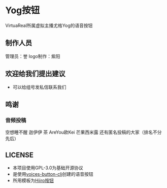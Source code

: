 # Yog按钮
VirtuaReal所属虚拟主播尤格Yog的语音按钮

## 制作人员

管理员：誉
logo制作：紫阳

## 欢迎给我们提出建议
- 可以给组号发私信联系我们

## 鸣谢
### 音频投稿
空想睡不醒 迦伊伊 茶 AreYou欧Kei 芒果西米露 还有匿名投稿的大家（排名不分先后）

## LICENSE
- 本项目使用GPL-3.0为基础开源协议
- 是使用[voices-button-cli](https://github.com/blacktunes/voices-button-cli)创建的语音按钮
- 所用模板为[Hiiro按钮](https://github.com/blacktunes/hiiro-button)
